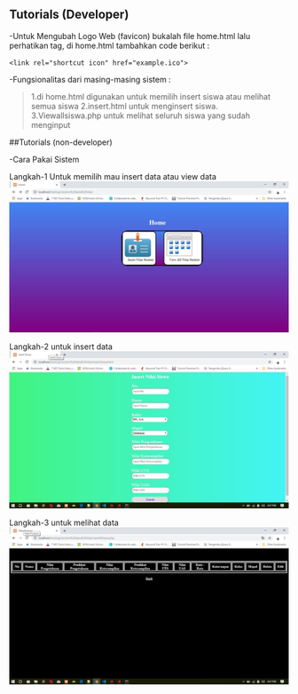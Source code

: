 ## Tutorials (Developer)
-Untuk Mengubah Logo Web (favicon)
bukalah file home.html lalu perhatikan <head> tag, di home.html tambahkan code berikut :
```
<link rel="shortcut icon" href="example.ico">
```
-Fungsionalitas dari masing-masing sistem :
>1.di home.html digunakan untuk memilih insert siswa atau melihat semua siswa
>2.insert.html untuk menginsert siswa.
>3.Viewallsiswa.php untuk melihat seluruh siswa yang sudah menginput

##Tutorials (non-developer)

-Cara Pakai Sistem

Langkah-1 Untuk memilih mau insert data atau view data
![homepage](../images/homepage.jpg)

Langkah-2 untuk insert data
![insertdata](../images/tables.jpg)

Langkah-3 untuk melihat data
![melihatdata](../images/Screenshot_3.jpg)


